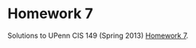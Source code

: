 # Homework 7

Solutions to UPenn CIS 149 (Spring 2013) [Homework 7](https://www.seas.upenn.edu/~cis194/spring13/hw/07-folds-monoids.pdf).
